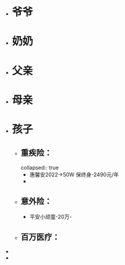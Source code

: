 - # 爷爷
- # 奶奶
- # 父亲
- # 母亲
- # 孩子
	- ## 重疾险：
	  collapsed:: true
		- 惠馨安2022->50W 保终身-2490元/年
		-
	- ## 意外险：
		- 平安小顽童-20万-
	- ## 百万医疗：
-
-
